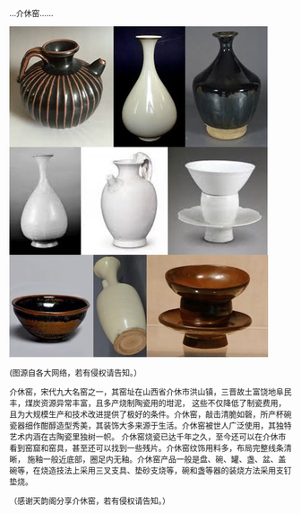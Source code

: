  …介休窑……



![介休窑](https://github.com/ywangnccu/ywang/blob/main/images/KILN_POTTERY.jpg)

(图源自各大网络，若有侵权请告知。）


介休窑，宋代九大名窑之一，其窑址在山西省介休市洪山镇，三晋故土富饶地阜民丰，煤炭资源异常丰富，且多产烧制陶瓷用的坩泥，
这些不仅降低了制瓷费用，且为大规模生产和技术改进提供了极好的条件。介休窑，敲击清脆如磬，所产杯碗瓷器细作酣醇造型秀美，其装饰大多来源于生活。介休窑被世人广泛使用，其独特艺术内涵在古陶瓷里独树一帜。
介休窑烧瓷已达千年之久，至今还可以在介休市看到窑窟和窑具，甚至还可以找到一些残片。介休窑纹饰用料多，布局完整线条清晰，
施釉一般近底部，圈足内无釉。介休窑产品一般是盘、碗、罐、盏、盆、盖碗等，在烧造技法上采用三叉支具、垫砂支烧等，碗和盏等器的装烧方法采用支钉垫烧。



（感谢天韵阁分享介休窑，若有侵权请告知。）
